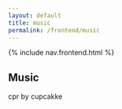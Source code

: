 ```yaml
---
layout: default
title: music
permalink: /frontend/music
---
```


{% include nav.frontend.html %}

## Music

cpr by cupcakke